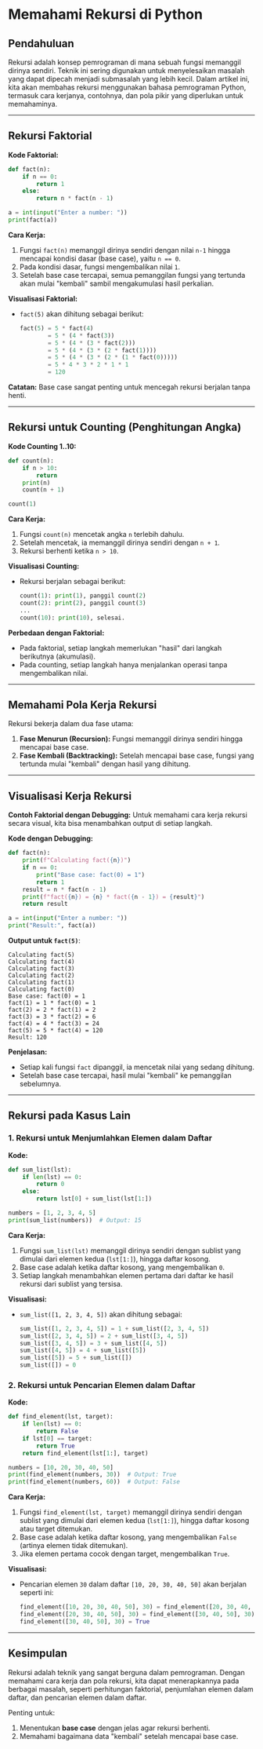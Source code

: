 # Memahami Rekursi di Python

## Pendahuluan
Rekursi adalah konsep pemrograman di mana sebuah fungsi memanggil dirinya sendiri. Teknik ini sering digunakan untuk menyelesaikan masalah yang dapat dipecah menjadi submasalah yang lebih kecil. Dalam artikel ini, kita akan membahas rekursi menggunakan bahasa pemrograman Python, termasuk cara kerjanya, contohnya, dan pola pikir yang diperlukan untuk memahaminya.

---

## Rekursi Faktorial

**Kode Faktorial:**
```python
def fact(n):
    if n == 0:
        return 1
    else:
        return n * fact(n - 1)

a = int(input("Enter a number: "))
print(fact(a))
```

**Cara Kerja:**
1. Fungsi `fact(n)` memanggil dirinya sendiri dengan nilai `n-1` hingga mencapai kondisi dasar (base case), yaitu `n == 0`.
2. Pada kondisi dasar, fungsi mengembalikan nilai `1`.
3. Setelah base case tercapai, semua pemanggilan fungsi yang tertunda akan mulai "kembali" sambil mengakumulasi hasil perkalian.

**Visualisasi Faktorial:**
- `fact(5)` akan dihitung sebagai berikut:
  ```python
  fact(5) = 5 * fact(4)
          = 5 * (4 * fact(3))
          = 5 * (4 * (3 * fact(2)))
          = 5 * (4 * (3 * (2 * fact(1))))
          = 5 * (4 * (3 * (2 * (1 * fact(0)))))
          = 5 * 4 * 3 * 2 * 1 * 1
          = 120
  ```

**Catatan:** Base case sangat penting untuk mencegah rekursi berjalan tanpa henti.

---

## Rekursi untuk Counting (Penghitungan Angka)

**Kode Counting 1..10:**
```python
def count(n):
    if n > 10:
        return
    print(n)
    count(n + 1)

count(1)
```

**Cara Kerja:**
1. Fungsi `count(n)` mencetak angka `n` terlebih dahulu.
2. Setelah mencetak, ia memanggil dirinya sendiri dengan `n + 1`.
3. Rekursi berhenti ketika `n > 10`.

**Visualisasi Counting:**
- Rekursi berjalan sebagai berikut:
  ```python
  count(1): print(1), panggil count(2)
  count(2): print(2), panggil count(3)
  ...
  count(10): print(10), selesai.
  ```

**Perbedaan dengan Faktorial:**
- Pada faktorial, setiap langkah memerlukan "hasil" dari langkah berikutnya (akumulasi).
- Pada counting, setiap langkah hanya menjalankan operasi tanpa mengembalikan nilai.

---

## Memahami Pola Kerja Rekursi
Rekursi bekerja dalam dua fase utama:
1. **Fase Menurun (Recursion):** Fungsi memanggil dirinya sendiri hingga mencapai base case.
2. **Fase Kembali (Backtracking):** Setelah mencapai base case, fungsi yang tertunda mulai "kembali" dengan hasil yang dihitung.

---

## Visualisasi Kerja Rekursi
**Contoh Faktorial dengan Debugging:**
Untuk memahami cara kerja rekursi secara visual, kita bisa menambahkan output di setiap langkah.

**Kode dengan Debugging:**
```python
def fact(n):
    print(f"Calculating fact({n})")
    if n == 0:
        print("Base case: fact(0) = 1")
        return 1
    result = n * fact(n - 1)
    print(f"fact({n}) = {n} * fact({n - 1}) = {result}")
    return result

a = int(input("Enter a number: "))
print("Result:", fact(a))
```

**Output untuk `fact(5)`**:
```
Calculating fact(5)
Calculating fact(4)
Calculating fact(3)
Calculating fact(2)
Calculating fact(1)
Calculating fact(0)
Base case: fact(0) = 1
fact(1) = 1 * fact(0) = 1
fact(2) = 2 * fact(1) = 2
fact(3) = 3 * fact(2) = 6
fact(4) = 4 * fact(3) = 24
fact(5) = 5 * fact(4) = 120
Result: 120
```

**Penjelasan:**
- Setiap kali fungsi `fact` dipanggil, ia mencetak nilai yang sedang dihitung.
- Setelah base case tercapai, hasil mulai "kembali" ke pemanggilan sebelumnya.

---

## Rekursi pada Kasus Lain

### 1. **Rekursi untuk Menjumlahkan Elemen dalam Daftar**

**Kode:**
```python
def sum_list(lst):
    if len(lst) == 0:
        return 0
    else:
        return lst[0] + sum_list(lst[1:])

numbers = [1, 2, 3, 4, 5]
print(sum_list(numbers))  # Output: 15
```

**Cara Kerja:**
1. Fungsi `sum_list(lst)` memanggil dirinya sendiri dengan sublist yang dimulai dari elemen kedua (`lst[1:]`), hingga daftar kosong.
2. Base case adalah ketika daftar kosong, yang mengembalikan `0`.
3. Setiap langkah menambahkan elemen pertama dari daftar ke hasil rekursi dari sublist yang tersisa.

**Visualisasi:**
- `sum_list([1, 2, 3, 4, 5])` akan dihitung sebagai:
  ```python
  sum_list([1, 2, 3, 4, 5]) = 1 + sum_list([2, 3, 4, 5])
  sum_list([2, 3, 4, 5]) = 2 + sum_list([3, 4, 5])
  sum_list([3, 4, 5]) = 3 + sum_list([4, 5])
  sum_list([4, 5]) = 4 + sum_list([5])
  sum_list([5]) = 5 + sum_list([])
  sum_list([]) = 0
  ```

### 2. **Rekursi untuk Pencarian Elemen dalam Daftar**

**Kode:**
```python
def find_element(lst, target):
    if len(lst) == 0:
        return False
    if lst[0] == target:
        return True
    return find_element(lst[1:], target)

numbers = [10, 20, 30, 40, 50]
print(find_element(numbers, 30))  # Output: True
print(find_element(numbers, 60))  # Output: False
```

**Cara Kerja:**
1. Fungsi `find_element(lst, target)` memanggil dirinya sendiri dengan sublist yang dimulai dari elemen kedua (`lst[1:]`), hingga daftar kosong atau target ditemukan.
2. Base case adalah ketika daftar kosong, yang mengembalikan `False` (artinya elemen tidak ditemukan).
3. Jika elemen pertama cocok dengan target, mengembalikan `True`.

**Visualisasi:**
- Pencarian elemen `30` dalam daftar `[10, 20, 30, 40, 50]` akan berjalan seperti ini:
  ```python
  find_element([10, 20, 30, 40, 50], 30) = find_element([20, 30, 40, 50], 30)
  find_element([20, 30, 40, 50], 30) = find_element([30, 40, 50], 30)
  find_element([30, 40, 50], 30) = True
  ```

---

## Kesimpulan
Rekursi adalah teknik yang sangat berguna dalam pemrograman. Dengan memahami cara kerja dan pola rekursi, kita dapat menerapkannya pada berbagai masalah, seperti perhitungan faktorial, penjumlahan elemen dalam daftar, dan pencarian elemen dalam daftar.

Penting untuk:
1. Menentukan **base case** dengan jelas agar rekursi berhenti.
2. Memahami bagaimana data "kembali" setelah mencapai base case.
